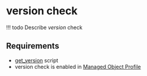 # version check

<!-- prettier-ignore -->
!!! todo
    Describe *version* check

## Requirements

* [get_version](../../../dev/scripts/get_version.md) script
* version check is enabled in [Managed Object Profile](../../../reference/concepts/managed-object-profile/index.md)
